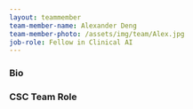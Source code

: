 ```yaml
---
layout: teammember
team-member-name: Alexander Deng
team-member-photo: /assets/img/team/Alex.jpg
job-role: Fellow in Clinical AI
---
```


### Bio


### CSC Team Role
